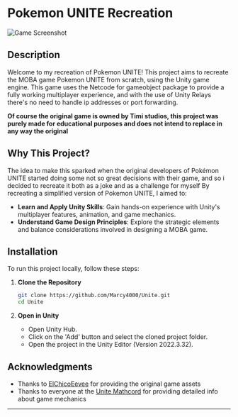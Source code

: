 # Pokemon UNITE Recreation

![Game Screenshot](https://github.com/Marcy4000/Unite/assets/62240970/a2db4c4f-a22f-4dc7-a8d3-fc16e254f57d)

## Description

Welcome to my recreation of Pokemon UNITE!
This project aims to recreate the MOBA game Pokemon UNITE from scratch, using the Unity game engine.
This game uses the Netcode for gameobject package to provide a fully working multiplayer experience, and with the use of Unity Relays there's no need to handle ip addresses or port forwarding.

**Of course the original game is owned by Timi studios, this project was purely made for educational purposes and does not intend to replace in any way the original**

## Why This Project?

The idea to make this sparked when the original developers of Pokémon UNITE started doing some not so great decisions with their game, and so i decided to recreate it both as a joke and as a challenge for myself
By recreating a simplified version of Pokemon UNITE, I aimed to:

- **Learn and Apply Unity Skills**: Gain hands-on experience with Unity's multiplayer features, animation, and game mechanics.
- **Understand Game Design Principles**: Explore the strategic elements and balance considerations involved in designing a MOBA game.

## Installation

To run this project locally, follow these steps:

1. **Clone the Repository**
    ```sh
    git clone https://github.com/Marcy4000/Unite.git
    cd Unite
    ```

2. **Open in Unity**
    - Open Unity Hub.
    - Click on the 'Add' button and select the cloned project folder.
    - Open the project in the Unity Editor (Version 2022.3.32).

## Acknowledgments

- Thanks to [ElChicoEevee](https://x.com/ElChicoEevee) for providing the original game assets
- Thanks to everyone at the [Unite Mathcord](https://discord.gg/4BssTu4g7p) for providing detailed info about game mechanics
---
